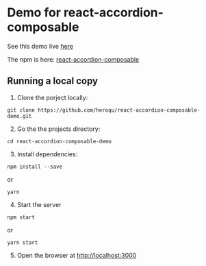 # Demo for react-accordion-composable

See this demo live [here](https://heroqu.github.io/react-accordion-composable-demo/)

The npm is here: [react-accordion-composable](https://www.npmjs.com/package/react-accordion-composable)

## Running a local copy

1. Clone the porject locally:

`git clone https://github.com/heroqu/react-accordion-composable-demo.git`

2. Go the the projects directory:

`cd react-accordion-composable-demo`

3. Install dependencies:

`npm install --save`

or

`yarn`

4. Start the server

`npm start`

or

`yarn start`

5. Open the browser at [http://localhost:3000](http://localhost:3000)
